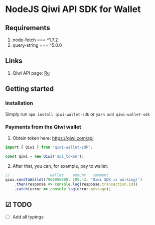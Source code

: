 # NodeJS Qiwi API SDK for Wallet
## Requirements

1. node-fetch === ^1.7.2
2. query-string === ^5.0.0

## Links

1. Qiwi API page: [Ru](https://developer.qiwi.com/ru/qiwicom/index.html)

## Getting started

### Installation

Simply run `npm install qiwi-wallet-sdk` or `yarn add qiwi-wallet-sdk`


### Payments from the Qiwi wallet

1. Obtain token here: https://qiwi.com/api
```javascript
import { Qiwi } from 'qiwi-wallet-sdk';

const qiwi = new Qiwi('api_token');
```
2. After that, you can, for example, pay to wallet:
```javascript
//                  wallet    amount   comment
qiwi.sendToWallet(7900000000, 200.43, 'Qiwi SDK is working!')
    .then(response => console.log(response.transaction.id))
    .catch(error => console.log(error.message);
```

## ☑ TODO
- [ ] Add all typings